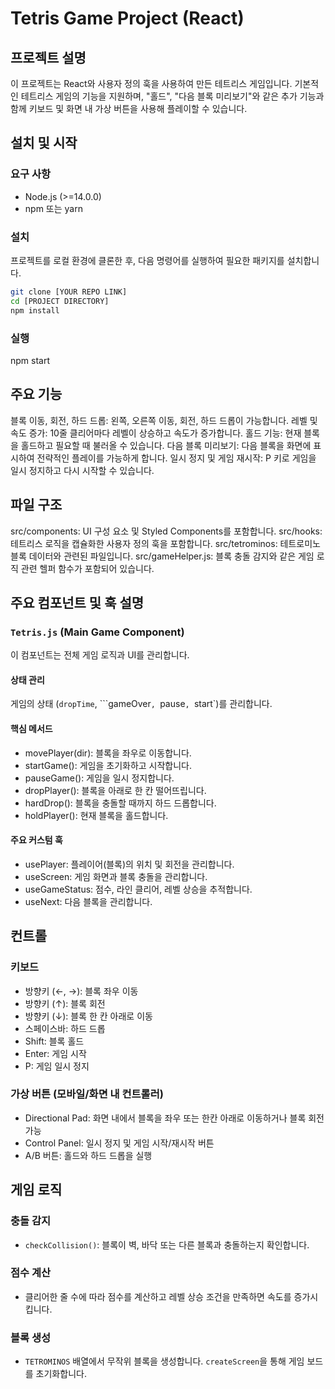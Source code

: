 # Tetris Game Project (React)

## 프로젝트 설명
이 프로젝트는 React와 사용자 정의 훅을 사용하여 만든 테트리스 게임입니다. 기본적인 테트리스 게임의 기능을 지원하며, "홀드", "다음 블록 미리보기"와 같은 추가 기능과 함께 키보드 및 화면 내 가상 버튼을 사용해 플레이할 수 있습니다. 

## 설치 및 시작
### 요구 사항
- Node.js (>=14.0.0)
- npm 또는 yarn

### 설치
프로젝트를 로컬 환경에 클론한 후, 다음 명령어를 실행하여 필요한 패키지를 설치합니다.

```bash
git clone [YOUR REPO LINK]
cd [PROJECT DIRECTORY]
npm install
```

### 실행
npm start

## 주요 기능
블록 이동, 회전, 하드 드롭: 왼쪽, 오른쪽 이동, 회전, 하드 드롭이 가능합니다.
레벨 및 속도 증가: 10줄 클리어마다 레벨이 상승하고 속도가 증가합니다.
홀드 기능: 현재 블록을 홀드하고 필요할 때 불러올 수 있습니다.
다음 블록 미리보기: 다음 블록을 화면에 표시하여 전략적인 플레이를 가능하게 합니다.
일시 정지 및 게임 재시작: P 키로 게임을 일시 정지하고 다시 시작할 수 있습니다.

## 파일 구조
src/components: UI 구성 요소 및 Styled Components를 포함합니다.
src/hooks: 테트리스 로직을 캡슐화한 사용자 정의 훅을 포함합니다.
src/tetrominos: 테트로미노 블록 데이터와 관련된 파일입니다.
src/gameHelper.js: 블록 충돌 감지와 같은 게임 로직 관련 헬퍼 함수가 포함되어 있습니다.

## 주요 컴포넌트 및 훅 설명
### ```Tetris.js``` (Main Game Component)
이 컴포넌트는 전체 게임 로직과 UI를 관리합니다.

#### 상태 관리
게임의 상태 (```dropTime```, ```gameOver`, `pause`, `start`)를 관리합니다.

#### 핵심 메서드
- movePlayer(dir): 블록을 좌우로 이동합니다.
- startGame(): 게임을 초기화하고 시작합니다.
- pauseGame(): 게임을 일시 정지합니다.
- dropPlayer(): 블록을 아래로 한 칸 떨어뜨립니다.
- hardDrop(): 블록을 충돌할 때까지 하드 드롭합니다.
- holdPlayer(): 현재 블록을 홀드합니다.

#### 주요 커스텀 훅
- usePlayer: 플레이어(블록)의 위치 및 회전을 관리합니다.
- useScreen: 게임 화면과 블록 충돌을 관리합니다.
- useGameStatus: 점수, 라인 클리어, 레벨 상승을 추적합니다.
- useNext: 다음 블록을 관리합니다.

## 컨트롤
### 키보드
- 방향키 (←, →): 블록 좌우 이동
- 방향키 (↑): 블록 회전
- 방향키 (↓): 블록 한 칸 아래로 이동
- 스페이스바: 하드 드롭
- Shift: 블록 홀드
- Enter: 게임 시작
- P: 게임 일시 정지

### 가상 버튼 (모바일/화면 내 컨트롤러)
- Directional Pad: 화면 내에서 블록을 좌우 또는 한칸 아래로 이동하거나 블록 회전 가능
- Control Panel: 일시 정지 및 게임 시작/재시작 버튼
- A/B 버튼: 홀드와 하드 드롭을 실행

## 게임 로직
### 충돌 감지
- `checkCollision()`: 블록이 벽, 바닥 또는 다른 블록과 충돌하는지 확인합니다.

### 점수 계산
- 클리어한 줄 수에 따라 점수를 계산하고 레벨 상승 조건을 만족하면 속도를 증가시킵니다.

### 블록 생성
- `TETROMINOS` 배열에서 무작위 블록을 생성합니다. `createScreen`을 통해 게임 보드를 초기화합니다.
